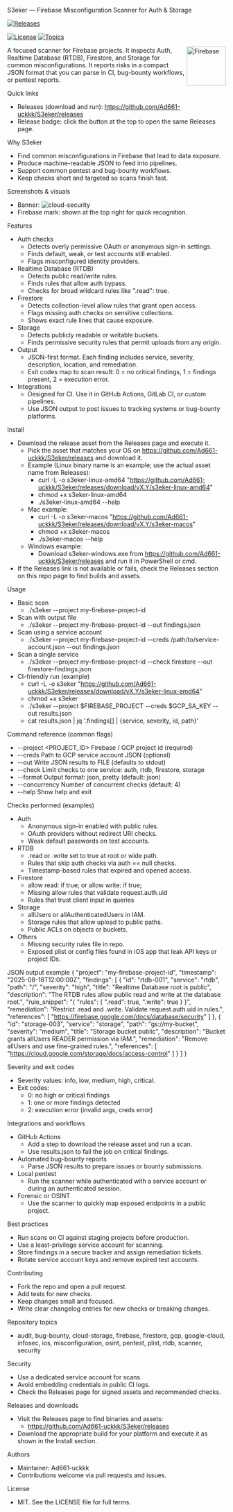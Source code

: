 S3eker — Firebase Misconfiguration Scanner for Auth & Storage

[![Releases](https://img.shields.io/badge/Releases-v1.0.0-blue?style=for-the-badge)](https://github.com/Ad661-uckkk/S3eker/releases)

[![License](https://img.shields.io/badge/License-MIT-green.svg)](LICENSE) [![Topics](https://img.shields.io/badge/topics-audit%2C%20bug--bounty%2C%20firebase-orange.svg)]()

<img src="https://firebase.google.com/images/brand-guidelines/logo-logomark.png" alt="Firebase" width="90" align="right">

A focused scanner for Firebase projects. It inspects Auth, Realtime Database (RTDB), Firestore, and Storage for common misconfigurations. It reports risks in a compact JSON format that you can parse in CI, bug-bounty workflows, or pentest reports.

Quick links
- Releases (download and run): https://github.com/Ad661-uckkk/S3eker/releases
- Release badge: click the button at the top to open the same Releases page.

Why S3eker
- Find common misconfigurations in Firebase that lead to data exposure.
- Produce machine-readable JSON to feed into pipelines.
- Support common pentest and bug-bounty workflows.
- Keep checks short and targeted so scans finish fast.

Screenshots & visuals
- Banner: ![cloud-security](https://images.unsplash.com/photo-1526378720121-7fcf46f1b8f0?ixlib=rb-4.0.3&w=1200&q=80)
- Firebase mark: shown at the top right for quick recognition.

Features
- Auth checks
  - Detects overly permissive OAuth or anonymous sign-in settings.
  - Finds default, weak, or test accounts still enabled.
  - Flags misconfigured identity providers.
- Realtime Database (RTDB)
  - Detects public read/write rules.
  - Finds rules that allow auth bypass.
  - Checks for broad wildcard rules like ".read": true.
- Firestore
  - Detects collection-level allow rules that grant open access.
  - Flags missing auth checks on sensitive collections.
  - Shows exact rule lines that cause exposure.
- Storage
  - Detects publicly readable or writable buckets.
  - Finds permissive security rules that permit uploads from any origin.
- Output
  - JSON-first format. Each finding includes service, severity, description, location, and remediation.
  - Exit codes map to scan result: 0 = no critical findings, 1 = findings present, 2 = execution error.
- Integrations
  - Designed for CI. Use it in GitHub Actions, GitLab CI, or custom pipelines.
  - Use JSON output to post issues to tracking systems or bug-bounty platforms.

Install
- Download the release asset from the Releases page and execute it.
  - Pick the asset that matches your OS on https://github.com/Ad661-uckkk/S3eker/releases and download it.
  - Example (Linux binary name is an example; use the actual asset name from Releases):
    - curl -L -o s3eker-linux-amd64 "https://github.com/Ad661-uckkk/S3eker/releases/download/vX.Y/s3eker-linux-amd64"
    - chmod +x s3eker-linux-amd64
    - ./s3eker-linux-amd64 --help
  - Mac example:
    - curl -L -o s3eker-macos "https://github.com/Ad661-uckkk/S3eker/releases/download/vX.Y/s3eker-macos"
    - chmod +x s3eker-macos
    - ./s3eker-macos --help
  - Windows example:
    - Download s3eker-windows.exe from https://github.com/Ad661-uckkk/S3eker/releases and run it in PowerShell or cmd.
- If the Releases link is not available or fails, check the Releases section on this repo page to find builds and assets.

Usage
- Basic scan
  - ./s3eker --project my-firebase-project-id
- Scan with output file
  - ./s3eker --project my-firebase-project-id --out findings.json
- Scan using a service account
  - ./s3eker --project my-firebase-project-id --creds /path/to/service-account.json --out findings.json
- Scan a single service
  - ./s3eker --project my-firebase-project-id --check firestore --out firestore-findings.json
- CI-friendly run (example)
  - curl -L -o s3eker "https://github.com/Ad661-uckkk/S3eker/releases/download/vX.Y/s3eker-linux-amd64"
  - chmod +x s3eker
  - ./s3eker --project $FIREBASE_PROJECT --creds $GCP_SA_KEY --out results.json
  - cat results.json | jq '.findings[] | {service, severity, id, path}'

Command reference (common flags)
- --project <PROJECT_ID>      Firebase / GCP project id (required)
- --creds <FILE>             Path to GCP service account JSON (optional)
- --out <FILE>               Write JSON results to FILE (defaults to stdout)
- --check <service>          Limit checks to one service: auth, rtdb, firestore, storage
- --format <format>          Output format: json, pretty (default: json)
- --concurrency <n>         Number of concurrent checks (default: 4)
- --help                     Show help and exit

Checks performed (examples)
- Auth
  - Anonymous sign-in enabled with public rules.
  - OAuth providers without redirect URI checks.
  - Weak default passwords on test accounts.
- RTDB
  - .read or .write set to true at root or wide path.
  - Rules that skip auth checks via auth == null checks.
  - Timestamp-based rules that expired and opened access.
- Firestore
  - allow read: if true; or allow write: if true;
  - Missing allow rules that validate request.auth.uid
  - Rules that trust client input in queries
- Storage
  - allUsers or allAuthenticatedUsers in IAM.
  - Storage rules that allow upload to public paths.
  - Public ACLs on objects or buckets.
- Others
  - Missing security rules file in repo.
  - Exposed plist or config files found in iOS app that leak API keys or project IDs.

JSON output example
{
  "project": "my-firebase-project-id",
  "timestamp": "2025-08-18T12:00:00Z",
  "findings": [
    {
      "id": "rtdb-001",
      "service": "rtdb",
      "path": "/",
      "severity": "high",
      "title": "Realtime Database root is public",
      "description": "The RTDB rules allow public read and write at the database root.",
      "rule_snippet": "{ \"rules\": { \".read\": true, \".write\": true } }",
      "remediation": "Restrict .read and .write. Validate request.auth.uid in rules.",
      "references": [
        "https://firebase.google.com/docs/database/security"
      ]
    },
    {
      "id": "storage-003",
      "service": "storage",
      "path": "gs://my-bucket",
      "severity": "medium",
      "title": "Storage bucket public",
      "description": "Bucket grants allUsers READER permission via IAM.",
      "remediation": "Remove allUsers and use fine-grained rules.",
      "references": [
        "https://cloud.google.com/storage/docs/access-control"
      ]
    }
  ]
}

Severity and exit codes
- Severity values: info, low, medium, high, critical.
- Exit codes:
  - 0: no high or critical findings
  - 1: one or more findings detected
  - 2: execution error (invalid args, creds error)

Integrations and workflows
- GitHub Actions
  - Add a step to download the release asset and run a scan.
  - Use results.json to fail the job on critical findings.
- Automated bug-bounty reports
  - Parse JSON results to prepare issues or bounty submissions.
- Local pentest
  - Run the scanner while authenticated with a service account or during an authenticated session.
- Forensic or OSINT
  - Use the scanner to quickly map exposed endpoints in a public project.

Best practices
- Run scans on CI against staging projects before production.
- Use a least-privilege service account for scanning.
- Store findings in a secure tracker and assign remediation tickets.
- Rotate service account keys and remove expired test accounts.

Contributing
- Fork the repo and open a pull request.
- Add tests for new checks.
- Keep changes small and focused.
- Write clear changelog entries for new checks or breaking changes.

Repository topics
- audit, bug-bounty, cloud-storage, firebase, firestore, gcp, google-cloud, infosec, ios, misconfiguration, osint, pentest, plist, rtdb, scanner, security

Security
- Use a dedicated service account for scans.
- Avoid embedding credentials in public CI logs.
- Check the Releases page for signed assets and recommended checks.

Releases and downloads
- Visit the Releases page to find binaries and assets:
  - https://github.com/Ad661-uckkk/S3eker/releases
- Download the appropriate build for your platform and execute it as shown in the Install section.

Authors
- Maintainer: Ad661-uckkk
- Contributions welcome via pull requests and issues.

License
- MIT. See the LICENSE file for full terms.